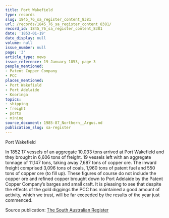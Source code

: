 ```yaml
---
title: Port Wakefield
type: records
slug: 1845_76_sa_register_content_8381
url: /records/1845_76_sa_register_content_8381/
record_id: 1845_76_sa_register_content_8381
date: '1853-01-19'
date_display: null
volume: null
issue_number: null
page: '3'
article_type: news
issue_reference: 19 January 1853, page 3
people_mentioned:
- Patent Copper Company
- PCC
places_mentioned:
- Port Wakefield
- Port Adelaide
- Kooringa
topics:
- shipping
- freight
- ports
- mining
source_document: 1985-87_Northern__Argus.md
publication_slug: sa-register
---
```


Port Wakefield

In 1852 17 vessels of an aggregate 10,033 tons arrived at Port Wakefield and they brought in 6,606 tons of freight.  19 vessels left with an aggregate tonnage of 11,147 tons, taking away 7,687 tons of copper ore.  The inward freight comprised 3,096 tons of coals, 1,960 tons of patent fuel and 550 tons of copper ore (to fill up).  These figures of course do not include the copper ore and refined copper brought down to Port Adelaide by the Patent Copper Company’s barges and small craft.  It is pleasing to see that despite the effects of the gold diggings the PCC has maintained a good amount of activity, which we trust, will be far exceeded by the results of the year just commenced.

Source publication: [The South Australian Register](/publications/sa-register/)
